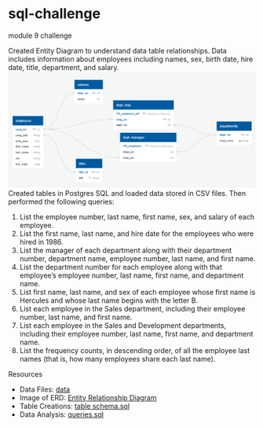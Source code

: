 # sql-challenge
module 9 challenge

Created Entity Diagram to understand data table relationships. Data includes information about employees including names, sex, birth date, hire date, title, department, and salary. 
![Entity Relationship Diagram](https://github.com/megan-oconnor/sql-challenge/blob/main/EmployeeSQL/Entity%20Relationship%20Diagram.png)
Created tables in Postgres SQL and loaded data stored in CSV files. Then performed the following queries:
1. List the employee number, last name, first name, sex, and salary of each employee.
2. List the first name, last name, and hire date for the employees who were hired in 1986.
3. List the manager of each department along with their department number, department name, employee number, last name, and first name.
4. List the department number for each employee along with that employee’s employee number, last name, first name, and department name.
5. List first name, last name, and sex of each employee whose first name is Hercules and whose last name begins with the letter B.
6. List each employee in the Sales department, including their employee number, last name, and first name.
7. List each employee in the Sales and Development departments, including their employee number, last name, first name, and department name.
8. List the frequency counts, in descending order, of all the employee last names (that is, how many employees share each last name).

Resources
- Data Files: [data](https://github.com/megan-oconnor/sql-challenge/tree/main/EmployeeSQL/data)
- Image of ERD: [Entity Relationship Diagram](https://github.com/megan-oconnor/sql-challenge/blob/main/EmployeeSQL/Entity%20Relationship%20Diagram.png)
- Table Creations: [table schema.sql](https://github.com/megan-oconnor/sql-challenge/blob/main/EmployeeSQL/tables_schema.sql)
- Data Analysis: [queries.sql](https://github.com/megan-oconnor/sql-challenge/blob/main/EmployeeSQL/queries.sql)
